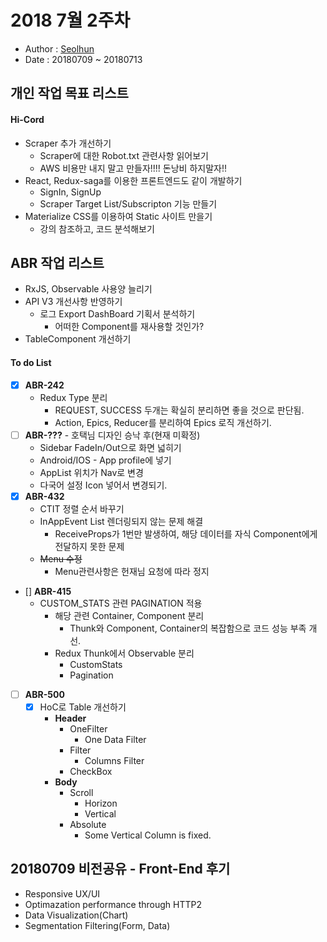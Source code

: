 # 2018 7월 2주차
- Author : [Seolhun](https://github.com/Seolhun)
- Date : 20180709 ~ 20180713

## 개인 작업 목표 리스트
#### Hi-Cord
- Scraper 추가 개선하기
  - Scraper에 대한 Robot.txt 관련사항 읽어보기
  - AWS 비용만 내지 말고 만들자!!!! 돈낭비 하지말자!!
- React, Redux-saga를 이용한 프론트엔드도 같이 개발하기
  - SignIn, SignUp
  - Scraper Target List/Subscripton 기능 만들기
- Materialize CSS를 이용하여 Static 사이트 만을기
  - 강의 참조하고, 코드 분석해보기

## ABR 작업 리스트
- RxJS, Observable 사용양 늘리기
- API V3 개선사항 반영하기
  - 로그 Export DashBoard 기획서 분석하기
    - 어떠한 Component를 재사용할 것인가?
- TableComponent 개선하기

#### To do List
- [x] **ABR-242**
  - Redux Type 분리
    - REQUEST, SUCCESS 두개는 확실히 분리하면 좋을 것으로 판단됨.
    - Action, Epics, Reducer를 분리하여 Epics 로직 개선하기.
- [ ] **ABR-???** - 호택님 디자인 승낙 후(현재 미확정)
  - Sidebar FadeIn/Out으로 화면 넓히기
  - Android/IOS - App profile에 넣기
  - AppList 위치가 Nav로 변경
  - 다국어 설정 Icon 넣어서 변경되기.
- [x] **ABR-432**
  - CTIT 정렬 순서 바꾸기
  - InAppEvent List 렌더링되지 않는 문제 해결
    - ReceiveProps가 1번만 발생하여, 해당 데이터를 자식 Component에게 전달하지 못한 문제
  - ~~Menu 수정~~
    - Menu관련사항은 헌재님 요청에 따라 정지
- [] **ABR-415**
  - CUSTOM_STATS 관련 PAGINATION 적용
    - 해당 관련 Container, Component 분리
      - Thunk와 Component, Container의 복잡함으로 코드 성능 부족 개선.
    - Redux Thunk에서 Observable 분리
      - CustomStats
      - Pagination
- [ ] **ABR-500**
  - [x] HoC로 Table 개선하기
    - **Header**
      - OneFilter
        - One Data Filter
      - Filter
        - Columns Filter
      - CheckBox
    - **Body**
      - Scroll
        - Horizon
        - Vertical
      - Absolute
        - Some Vertical Column is fixed.

## 20180709 비전공유 - Front-End 후기
- Responsive UX/UI
- Optimazation performance through HTTP2
- Data Visualization(Chart)
- Segmentation Filtering(Form, Data)